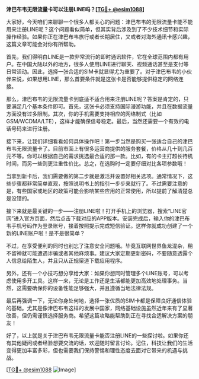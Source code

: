 **津巴布韦无限流量卡可以注册LINE吗？[[TG💪+ @esim1088](https://t.me/s/esim1088)]**

大家好，今天咱们来聊聊一个很多人都关心的问题：津巴布韦的无限流量卡能不能用来注册LINE呢？这个问题看似简单，但其实背后涉及到了不少技术细节和实际操作经验。如果你正在津巴布韦旅行或者长期居住，又或者对海外通讯卡感兴趣，这篇文章可能会对你有所帮助。

首先，我们得明白LINE是一款非常流行的即时通讯软件，它在全球范围内都有用户。在中国大陆以外的地方，很多人使用LINE进行聊天、视频通话甚至是支付等日常活动。因此，选择一张合适的SIM卡就显得尤为重要了。对于津巴布韦的小伙伴来说，如果想用LINE，那么首要条件就是这张卡是否能够提供稳定的网络连接。

那么，津巴布韦的无限流量卡到底适不适合用来注册LINE呢？答案是肯定的，只要满足几个基本条件即可。首先，这张卡必须支持国际漫游功能，并且在数据流量方面没有过多限制。其次，你的手机需要支持相应的网络制式（比如GSM/WCDMA/LTE），这样才能确保信号稳定。最后，当然还需要一个有效的电话号码来进行注册。

接下来，让我们详细看看如何具体操作吧！第一步当然是购买一张适合自己的津巴布韦无限流量卡了。目前市面上有很多运营商提供的服务套餐，价格从几十到几百元不等。你可以根据自己的需求挑选最合适的那一款。比如，有的卡主打超长待机时间，而另一些则更注重性价比。总之，在选购时一定要仔细对比各项参数哦！

当拿到新卡后，我们需要做的第二步就是激活并设置好相关选项。通常情况下，这些步骤都非常简单直观，按照说明书上的指引一步步来就行了。不过需要注意的是，有些国家或地区的政策可能会影响某些应用的正常使用，所以提前了解清楚总是没错的。

接下来就是最关键的一步——注册LINE啦！打开手机上的浏览器，搜索“LINE官网”进入官方页面，然后点击下载对应的APP版本。安装完成后，输入你的津巴布韦手机号码作为登录账号，接着按照提示完成短信验证。这样你就成功创建了一个新的LINE账户啦！是不是很简单？

不过，在享受便利的同时也别忘了注意安全问题哦。毕竟互联网世界鱼龙混杂，稍不留神就可能遭遇诈骗或者其他麻烦事。建议大家定期更新密码，不要随意透露个人信息给陌生人，并且只从正规渠道下载应用程序。

另外，还有一个小技巧想分享给大家：如果你想同时管理多个LINE账号，可以考虑使用多开工具。这样一来，无论是工作还是生活都能更加高效地处理事务。当然，这需要确保你的设备性能足够强大，并且遵循当地法律法规。

最后再强调一下，无论你身处何地，选择一张优质的SIM卡都是保障良好通信体验的基础。尤其是像津巴布韦这样的发展中国家，网络基础设施虽然近年来有了显著改善，但仍需谨慎选择服务商。希望这篇攻略能帮助到正在寻找合适解决方案的朋友！

好了，以上就是关于津巴布韦无限流量卡能否注册LINE的一些探讨啦。如果你还有其他疑问或者经验想要交流的话，欢迎随时留言讨论。记住，科技让我们的生活变得更加丰富多彩，但也需要我们保持警惕和理性态度去面对它带来的机遇与挑战。

[[TG💪+ @esim1088](https://t.me/s/esim1088) ![Image](https://i.postimg.cc/4NQfJmqS/Snipaste-2025-05-13-00-14-12.png)]